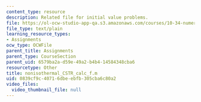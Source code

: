 ```yaml
---
content_type: resource
description: Related file for initial value problems.
file: https://ol-ocw-studio-app-qa.s3.amazonaws.com/courses/10-34-numerical-methods-applied-to-chemical-engineering-fall-2005/0839cf9c40716dbeebfb305cba6c80a2_nonisothermal_CSTR_calc_f.m
file_type: text/plain
learning_resource_types:
- Assignments
ocw_type: OCWFile
parent_title: Assignments
parent_type: CourseSection
parent_uid: 6579ba2a-d59e-49a2-b4b4-14584348cba6
resourcetype: Other
title: nonisothermal_CSTR_calc_f.m
uid: 0839cf9c-4071-6dbe-ebfb-305cba6c80a2
video_files:
  video_thumbnail_file: null
---
```

